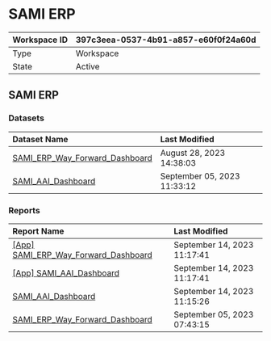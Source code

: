 



# SAMI ERP

|Workspace ID|397c3eea-0537-4b91-a857-e60f0f24a60d|
| :--- | :--- |
|Type|Workspace|
|State|Active|

## SAMI ERP

### Datasets

|Dataset Name|Last Modified|
| :--- | :--- |
|[SAMI_ERP_Way_Forward_Dashboard](../Datasets/SAMI_ERP_Way_Forward_Dashboard.md)|August 28, 2023 14:38:03|
|[SAMI_AAI_Dashboard](../Datasets/SAMI_AAI_Dashboard.md)|September 05, 2023 11:33:12|

### Reports

|Report Name|Last Modified|
| :--- | :--- |
|[[App] SAMI_ERP_Way_Forward_Dashboard](../Reports/[App]-SAMI_ERP_Way_Forward_Dashboard.md)|September 14, 2023 11:17:41|
|[[App] SAMI_AAI_Dashboard](../Reports/[App]-SAMI_AAI_Dashboard.md)|September 14, 2023 11:17:41|
|[SAMI_AAI_Dashboard](../Reports/SAMI_AAI_Dashboard.md)|September 14, 2023 11:15:26|
|[SAMI_ERP_Way_Forward_Dashboard](../Reports/SAMI_ERP_Way_Forward_Dashboard.md)|September 05, 2023 07:43:15|
